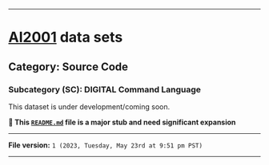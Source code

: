 
***

# [AI2001](https://github.com/seanpm2001/AI2001/) data sets

## Category: Source Code

### Subcategory (SC): DIGITAL Command Language

This dataset is under development/coming soon.

**🌱️ This [`README.md`](/README.md) file is a major stub and need significant expansion**

***

**File version:** `1 (2023, Tuesday, May 23rd at 9:51 pm PST)`

***
